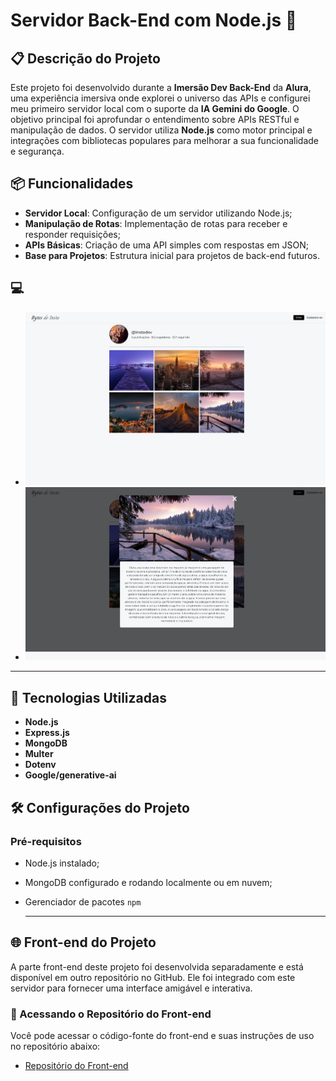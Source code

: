 # Servidor Back-End com Node.js 🚀

## 📋 Descrição do Projeto

Este projeto foi desenvolvido durante a **Imersão Dev Back-End** da **Alura**, uma experiência imersiva onde explorei o universo das APIs e configurei meu primeiro servidor local com o suporte da **IA Gemini do Google**. O objetivo principal foi aprofundar o entendimento sobre APIs RESTful e manipulação de dados.  O servidor utiliza **Node.js** como motor principal e integrações com bibliotecas populares para melhorar a sua funcionalidade e segurança.

## 📦 Funcionalidades

- **Servidor Local**: Configuração de um servidor utilizando Node.js;
- **Manipulação de Rotas**: Implementação de rotas para receber e responder requisições;
- **APIs Básicas**: Criação de uma API simples com respostas em JSON;
- **Base para Projetos**: Estrutura inicial para projetos de back-end futuros.

## 💻 
- ![Página Inicial do Projeto](https://github.com/anahmartins/imersao-back-end-alura-gemini/blob/main/imagens/imagem%20projeto%20back-end2.jpeg?raw=true)
- ![](https://github.com/anahmartins/imersao-back-end-alura-gemini/blob/main/imagens/imagem%20projeto%20back-end.jpeg?raw=true)
---
## 🧰 Tecnologias Utilizadas

* **Node.js**
* **Express.js**
* **MongoDB**
* **Multer**
* **Dotenv**
* **Google/generative-ai**

## 🛠️ Configurações do Projeto

### Pré-requisitos

- Node.js instalado;
- MongoDB configurado e rodando localmente ou em nuvem;
- Gerenciador de pacotes `npm`
  
  ---
## 🌐 Front-end do Projeto

A parte front-end deste projeto foi desenvolvida separadamente e está disponível em outro repositório no GitHub. Ele foi integrado com este servidor para fornecer uma interface amigável e interativa.

### 📂 Acessando o Repositório do Front-end

Você pode acessar o código-fonte do front-end e suas instruções de uso no repositório abaixo:

- [Repositório do Front-end](https://github.com/guilhermeonrails/insta-like)
